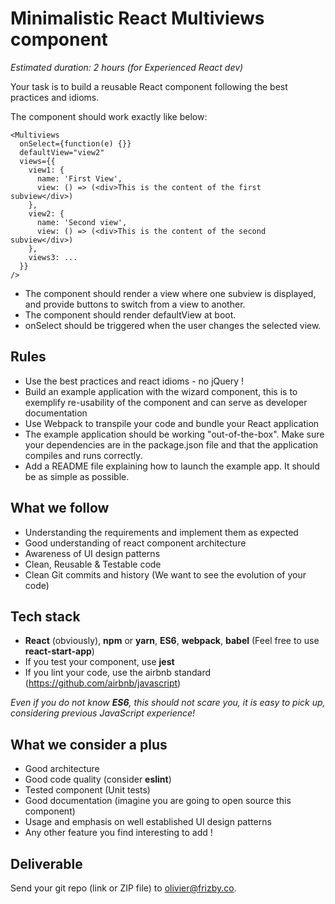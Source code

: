 # Minimalistic React Multiviews component

_Estimated duration: 2 hours (for Experienced React dev)_

Your task is to build a reusable React component following the best practices and idioms.

The component should work exactly like below:

```
<Multiviews
  onSelect={function(e) {}}
  defaultView="view2"
  views={{
    view1: {
      name: 'First View',
      view: () => (<div>This is the content of the first subview</div>)
    },
    view2: {
      name: 'Second view',
      view: () => (<div>This is the content of the second subview</div>)
    },
    views3: ...
  }}
/>
```

* The component should render a view where one subview is displayed, and provide buttons to switch from a view to another.
* The component should render defaultView at boot.
* onSelect should be triggered when the user changes the selected view.

## Rules

* Use the best practices and react idioms - no jQuery !
* Build an example application with the wizard component, this is to exemplify re-usability of the component and can serve as developer documentation
* Use Webpack to transpile your code and bundle your React application
* The example application should be working "out-of-the-box". Make sure your dependencies are in the package.json file and that the application compiles and runs correctly.
* Add a README file explaining how to launch the example app. It should be as simple as possible.

## What we follow

* Understanding the requirements and implement them as expected
* Good understanding of react component architecture
* Awareness of UI design patterns
* Clean, Reusable & Testable code
* Clean Git commits and history (We want to see the evolution of your code)

## Tech stack

* **React** (obviously), **npm** or **yarn**, **ES6**, **webpack**, **babel** (Feel free to use **react-start-app**)
* If you test your component, use **jest**
* If you lint your code, use the airbnb standard (https://github.com/airbnb/javascript)

_Even if you do not know **ES6**, this should not scare you, it is easy to pick up, considering previous JavaScript experience!_

## What we consider a plus

* Good architecture
* Good code quality (consider **eslint**)
* Tested component (Unit tests)
* Good documentation (imagine you are going to open source this component)
* Usage and emphasis on well established UI design patterns
* Any other feature you find interesting to add !

## Deliverable

Send your git repo (link or ZIP file) to olivier@frizby.co.
